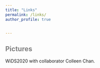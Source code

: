 ```yaml
---
title: "Links"
permalink: /links/
author_profile: true


---
```




<span style='color:grey'> Pictures </span>
-----------------------------------------------------

WiDS2020 with collaborator Colleen Chan.

